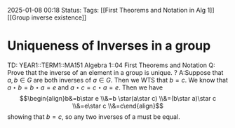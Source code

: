 2025-01-08 00:18
Status: 
Tags: [[First Theorems and Notation in Alg 1]] [[Group inverse existence]]
# Uniqueness of Inverses in a group

TD: YEAR1::TERM1::MA151 Algebra 1::04 First Theorems and Notation
Q: Prove that the inverse of an element in a group is unique.
?
A:Suppose that $a,b\in G$ are both inverses of $a\in G$. Then we WTS that $b=c$.
We know that $a\star b=b\star a=e$ and $a\star c=c\star a=e$.
Then we have $$\begin{align}b&=b\star e \\&=b \star(a\star c) \\&=(b\star a)\star c \\&=e\star c \\&=c\end{align}$$ showing that $b=c$, so any two inverses of a must be equal.
<!--ID: 1736333902136-->
